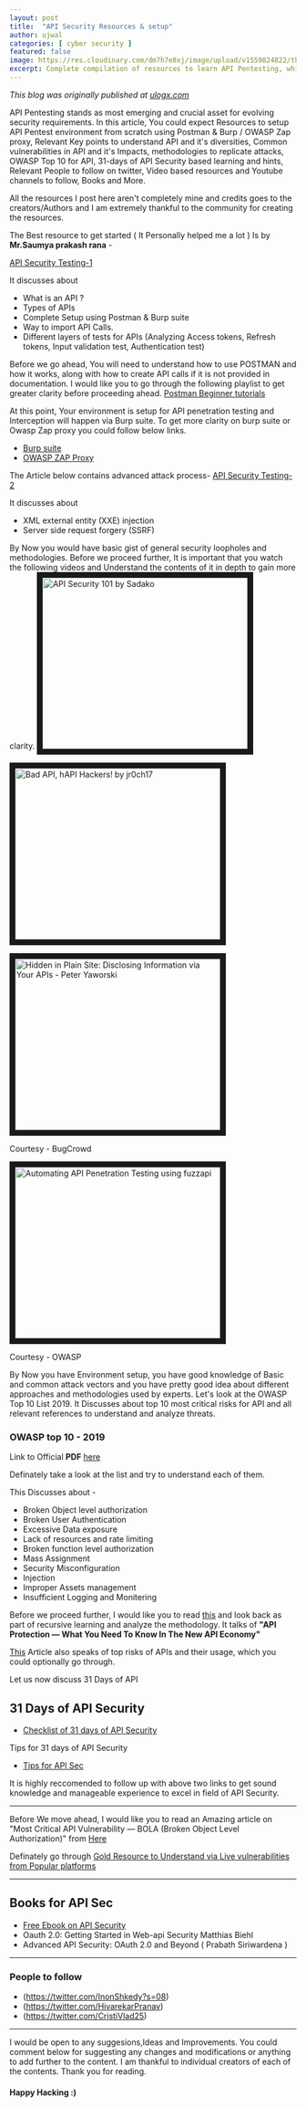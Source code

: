 ```yaml
---
layout: post
title:  "API Security Resources & setup"
author: ujwal
categories: [ cyber security ]
featured: false
image: https://res.cloudinary.com/dm7h7e8xj/image/upload/v1559824822/theme15_oqsl4z.jpg
excerpt: Complete compilation of resources to learn API Pentesting, which consists of resources for absolute beginners to advanced levels.
---
```

_This blog was originally published at [ulogx.com](https://ulogx.com)_

API Pentesting stands as most emerging and crucial asset for evolving security requirements. In this article, You could expect Resources to setup API Pentest environment from scratch using Postman & Burp / OWASP Zap proxy, Relevant Key points to understand API and it's diversities, Common vulnerabilities in API and it's Impacts, methodologies to replicate attacks, OWASP Top 10 for API, 31-days of API Security based learning and hints, Relevant People to follow on twitter, Video based resources and Youtube channels to follow, Books and More. 

All the resources I post here aren't completely mine and credits goes to the creators/Authors and I am extremely thankful to the community for creating the resources.

The Best resource to get started ( It Personally helped me a lot ) Is by **Mr.Saumya prakash rana** -

[API Security Testing-1 ](https://medium.com/datadriveninvestor/api-security-testing-part-1-b0fc38228b93)

It discusses about 
* What is an API ?
* Types of APIs
* Complete Setup using Postman & Burp suite
* Way to import API Calls.
* Different layers of tests for APIs (Analyzing Access tokens, Refresh tokens, Input validation test, Authentication test)

Before we go ahead, You will need to understand how to use POSTMAN and how it works, along with how to create API calls if it is not provided in documentation. I would like you to go through the following playlist to get greater clarity before proceeding ahead.
[Postman Beginner tutorials](https://www.youtube.com/playlist?list=PLhW3qG5bs-L-oT0GenwPLcJAPD_SiFK3C)

At this point, Your environment is setup for API penetration testing and Interception will happen via Burp suite. To get more clarity on burp suite or Owasp Zap proxy you could follow below links.
* [Burp suite](https://portswigger.net/burp/documentation/desktop/getting-started)
* [OWASP ZAP Proxy](https://www.zaproxy.org)

The Article below contains advanced attack process-
[API Security Testing-2 ](https://medium.com/@saumyaprakashrana_51250/api-security-testing-part-2-67ae9fb9c12)

It discusses about
* XML external entity (XXE) injection
* Server side request forgery (SSRF)

By Now you would have basic gist of general security loopholes and methodologies. Before we proceed further, It is important that you watch the following videos and Understand the contents of it in depth to gain more clarity.
<a href="http://www.youtube.com/watch?feature=player_embedded&v=ijalD2NkRFg
" target="_blank"><img src="http://img.youtube.com/vi/ijalD2NkRFg/0.jpg" 
alt="API Security 101 by Sadako" width="360" height="300" border="10" /></a>


<a href="http://www.youtube.com/watch?feature=player_embedded&v=UT7-ZVawdzA
" target="_blank"><img src="http://img.youtube.com/vi/UT7-ZVawdzA/0.jpg" 
alt="Bad API, hAPI Hackers! by jr0ch17" width="360" height="300" border="10" /></a>


<a href="http://www.youtube.com/watch?feature=player_embedded&v=jBi3a-dXsM8
" target="_blank"><img src="http://img.youtube.com/vi/jBi3a-dXsM8/0.jpg" 
alt="Hidden in Plain Site: Disclosing Information via Your APIs - Peter Yaworski" width="360" height="300" border="10" /></a>

Courtesy - BugCrowd

<a href="http://www.youtube.com/watch?feature=player_embedded&v=43G_nSTdxLk
" target="_blank"><img src="http://img.youtube.com/vi/43G_nSTdxLk/0.jpg" 
alt="Automating API Penetration Testing using fuzzapi" width="360" height="300" border="10" /></a>

Courtesy - OWASP

By Now you have Environment setup, you have good knowledge of Basic and common attack vectors and you have pretty good idea about different approaches and methodologies used by experts. Let's look at the OWASP Top 10 List 2019. It Discusses about top 10 most critical risks for API and all relevant references to understand and analyze threats. 

### OWASP top 10 - 2019

Link to Official **PDF** [here](https://github.com/OWASP/API-Security/blob/master/2019/en/dist/owasp-api-security-top-10.pdf?utm_content=111213411&utm_medium=social&utm_source=twitter&hss_channel=tw-1283572250)

Definately take a look at the list and try to understand each of them.

This Discusses about - 
* Broken Object level authorization
* Broken User Authentication
* Excessive Data exposure
* Lack of resources and rate limiting
* Broken function level authorization
* Mass Assignment
* Security Misconfiguration
* Injection
* Improper Assets management 
* Insufficient Logging and Monitering

Before we proceed further, I would like you to read [this](https://medium.com/salt-security/https-medium-com-salt-security-api-protection-what-you-need-to-know-60b14c3f2858) and look back as part of recursive learning and analyze the methodology.
It talks of **"API Protection — What You Need To Know In The New API Economy"**

[This](https://apifriends.com/api-security/top-risks-to-api-security/amp/?__twitter_impression=true) Article also speaks of top risks of APIs and their usage, which you could optionally go through.

Let us now discuss 31 Days of API

## 31 Days of API Security

* [Checklist of 31 days of API Security](https://drive.google.com/open?id=1I-KwfmnRVSEIGbynVJWuqitcsBnM54v2)

Tips for 31 days of API Security 

* [Tips for API Sec](https://github.com/smodnix/31-days-of-API-Security-Tips)

It is highly reccomended to follow up with above two links to get sound knowledge and manageable experience to excel in field of API Security.

***

Before We move ahead, I would like you to read an Amazing article on "Most Critical API Vulnerability — BOLA (Broken Object Level Authorization)" from [Here](https://medium.com/@inonst/a-deep-dive-on-the-most-critical-api-vulnerability-bola-1342224ec3f2)

Definately go through
[Gold Resource to Understand via Live vulnerabilities from Popular platforms](https://apisecurity.io/full-archive/)

***

## Books for API Sec
* [Free Ebook on API Security](https://developer.okta.com/books/api-security/#table-of-contents)
* Oauth 2.0: Getting Started in Web-api Security Matthias Biehl
* Advanced API Security: OAuth 2.0 and Beyond ( Prabath Siriwardena )

***
### People to follow
* (https://twitter.com/InonShkedy?s=08)
* (https://twitter.com/HivarekarPranav)
* (https://twitter.com/CristiVlad25)

***

I would be open to any suggesions,Ideas and Improvements. You could comment below for suggesting any changes and modifications or anything to add further to the content. I am thankful to individual creators of each of the contents. Thank you for reading.

#### Happy Hacking :) 